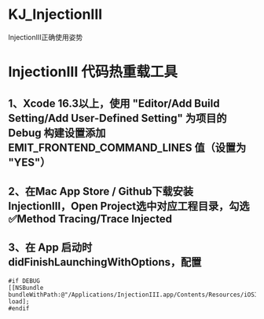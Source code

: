# KJ_InjectionIII
InjectionIII正确使用姿势


# InjectionIII 代码热重载工具
## 1、Xcode 16.3以上，使用 "Editor/Add Build Setting/Add User-Defined Setting" 为项目的 Debug 构建设置添加 EMIT_FRONTEND_COMMAND_LINES 值（设置为 "YES"）
## 2、在Mac App Store / Github下载安装InjectionIII，Open Project选中对应工程目录，勾选✅Method Tracing/Trace Injected
## 3、在 App 启动时didFinishLaunchingWithOptions，配置

```
#if DEBUG
[[NSBundle bundleWithPath:@"/Applications/InjectionIII.app/Contents/Resources/iOSInjection.bundle"] load];
#endif
```
